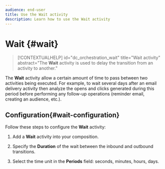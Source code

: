 ```yaml
---
audience: end-user
title: Use the Wait activity
description: Learn how to use the Wait activity
---
```

# Wait {#wait}

>[!CONTEXTUALHELP]
>id="dc_orchestration_wait"
>title="Wait activity"
>abstract="The **Wait** activity is used to delay the transition from an activity to another."

The **Wait** activity allow a certain amount of time to pass between two activities being executed. For example, to wait several days after an email delivery activity then analyze the opens and clicks generated during this period before performing any follow-up operations (reminder email, creating an audience, etc.).

## Configuration{#wait-configuration}

Follow these steps to configure the **Wait** activity:

1. Add a **Wait** activity into your composition.

1. Specify the **Duration** of the wait between the inbound and outbound transitions.

1. Select the time unit in the **Periods** field: seconds, minutes, hours, days.

